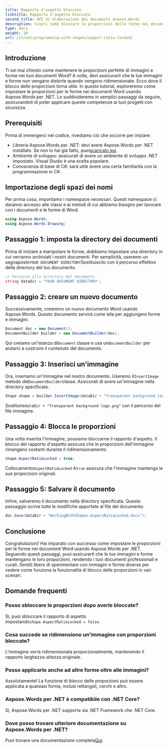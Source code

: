 ```yaml
---
title: Rapporto d'aspetto bloccato
linktitle: Rapporto d'aspetto bloccato
second_title: API di elaborazione dei documenti Aspose.Words
description: Scopri come bloccare le proporzioni delle forme nei documenti Word usando Aspose.Words per .NET. Segui questa guida passo passo per mantenere proporzionate le tue immagini e forme.
type: docs
weight: 10
url: /it/net/programming-with-shapes/aspect-ratio-locked/
---
```

## Introduzione

Ti sei mai chiesto come mantenere le proporzioni perfette di immagini e forme nei tuoi documenti Word? A volte, devi assicurarti che le tue immagini e forme non vengano distorte quando vengono ridimensionate. Ecco dove il blocco delle proporzioni torna utile. In questo tutorial, esploreremo come impostare le proporzioni per le forme nei documenti Word usando Aspose.Words per .NET. Lo suddivideremo in semplici passaggi da seguire, assicurandoti di poter applicare queste competenze ai tuoi progetti con sicurezza.

## Prerequisiti

Prima di immergerci nel codice, rivediamo ciò che occorre per iniziare:

- Libreria Aspose.Words per .NET: devi avere Aspose.Words per .NET installato. Se non lo hai già fatto, puoi[scaricalo qui](https://releases.aspose.com/words/net/).
- Ambiente di sviluppo: assicurati di avere un ambiente di sviluppo .NET impostato. Visual Studio è una scelta popolare.
- Conoscenza di base di C#: sarà utile avere una certa familiarità con la programmazione in C#.

## Importazione degli spazi dei nomi

Per prima cosa, importiamo i namespace necessari. Questi namespace ci daranno accesso alle classi e ai metodi di cui abbiamo bisogno per lavorare con i documenti e le forme di Word.

```csharp
using Aspose.Words;
using Aspose.Words.Drawing;
```

## Passaggio 1: imposta la directory dei documenti

 Prima di iniziare a manipolare le forme, dobbiamo impostare una directory in cui verranno archiviati i nostri documenti. Per semplicità, useremo un segnaposto`YOUR DOCUMENT DIRECTORY`Sostituiscilo con il percorso effettivo della directory del tuo documento.

```csharp
// Percorso alla directory del documento
string dataDir = "YOUR DOCUMENT DIRECTORY";
```

## Passaggio 2: creare un nuovo documento

Successivamente, creeremo un nuovo documento Word usando Aspose.Words. Questo documento servirà come tela per aggiungere forme e immagini.

```csharp
Document doc = new Document();
DocumentBuilder builder = new DocumentBuilder(doc);
```

 Qui creiamo un'istanza di`Document` classe e usa un`DocumentBuilder` per aiutarci a costruire il contenuto del documento.

## Passaggio 3: Inserisci un'immagine

 Ora, inseriamo un'immagine nel nostro documento. Useremo il`InsertImage` metodo del`DocumentBuilder`classe. Assicurati di avere un'immagine nella directory specificata.

```csharp
Shape shape = builder.InsertImage(dataDir + "Transparent background logo.png");
```

 Sostituire`dataDir + "Transparent background logo.png"` con il percorso del file immagine.

## Passaggio 4: Blocca le proporzioni

Una volta inserita l'immagine, possiamo bloccarne il rapporto d'aspetto. Il blocco del rapporto d'aspetto assicura che le proporzioni dell'immagine rimangano costanti durante il ridimensionamento.

```csharp
shape.AspectRatioLocked = true;
```

 Collocamento`AspectRatioLocked` A`true` assicura che l'immagine mantenga le sue proporzioni originali.

## Passaggio 5: Salvare il documento

Infine, salveremo il documento nella directory specificata. Questo passaggio scrive tutte le modifiche apportate al file del documento.

```csharp
doc.Save(dataDir + "WorkingWithShapes.AspectRatioLocked.docx");
```

## Conclusione

Congratulazioni! Hai imparato con successo come impostare le proporzioni per le forme nei documenti Word usando Aspose.Words per .NET. Seguendo questi passaggi, puoi assicurarti che le tue immagini e forme mantengano le loro proporzioni, rendendo i tuoi documenti professionali e curati. Sentiti libero di sperimentare con immagini e forme diverse per vedere come funziona la funzionalità di blocco delle proporzioni in vari scenari.

## Domande frequenti

### Posso sbloccare le proporzioni dopo averle bloccate?
Sì, puoi sbloccare il rapporto di aspetto impostando`shape.AspectRatioLocked = false`.

### Cosa succede se ridimensiono un'immagine con proporzioni bloccate?
L'immagine verrà ridimensionata proporzionalmente, mantenendo il rapporto larghezza-altezza originale.

### Posso applicarlo anche ad altre forme oltre alle immagini?
Assolutamente! La funzione di blocco delle proporzioni può essere applicata a qualsiasi forma, inclusi rettangoli, cerchi e altro.

### Aspose.Words per .NET è compatibile con .NET Core?
Sì, Aspose.Words per .NET supporta sia .NET Framework che .NET Core.

### Dove posso trovare ulteriore documentazione su Aspose.Words per .NET?
 Puoi trovare una documentazione completa[Qui](https://reference.aspose.com/words/net/).